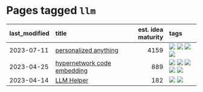 # Pages tagged `llm`

|last_modified|title|est. idea maturity|tags
|:---|:---|---:|:---|
|2023-07-11|[personalized anything](../personalized_anything.md)|4159|[![](https://img.shields.io/badge/tag-gdpr_data_export-71e862)](../tags/gdpr_data_export.md) [![](https://img.shields.io/badge/tag-llm-1ee399)](../tags/llm.md) [![](https://img.shields.io/badge/tag-personalization-ad342b)](../tags/personalization.md) [![](https://img.shields.io/badge/tag-productivity-a3a5e9)](../tags/productivity.md)|
|2023-04-25|[hypernetwork code embedding](../hypernetwork_embedding_for_code.md)|889|[![](https://img.shields.io/badge/tag-embeddings-f1c85)](../tags/embeddings.md) [![](https://img.shields.io/badge/tag-llm-1ee399)](../tags/llm.md) [![](https://img.shields.io/badge/tag-machinelearning-2229ca)](../tags/machinelearning.md) [![](https://img.shields.io/badge/tag-models-e9b626)](../tags/models.md) [![](https://img.shields.io/badge/tag-nlp-3b815)](../tags/nlp.md)|
|2023-04-14|[LLM Helper](../llm-helper.md)|182|[![](https://img.shields.io/badge/tag-llm-1ee399)](../tags/llm.md) [![](https://img.shields.io/badge/tag-tooling-c4fb38)](../tags/tooling.md)|